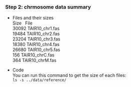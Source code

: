 ### Step 2: chrmosome data summary

* Files and their sizes  
Size &nbsp;&nbsp;File  
30092 TAIR10_chr1.fas  
19484 TAIR10_chr2.fas  
23204 TAIR10_chr3.fas  
18380 TAIR10_chr4.fas  
26680 TAIR10_chr5.fas  
  156 TAIR10_chrC.fas  
  364 TAIR10_chrM.fas  

* Code  
You can run this command to get the size of each files:  
```ls -s ../data/reference/```
